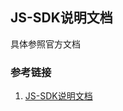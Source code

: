 ## JS-SDK说明文档
具体参照官方文档

### 参考链接
1. [JS-SDK说明文档](https://developers.weixin.qq.com/doc/offiaccount/OA_Web_Apps/JS-SDK.html)
